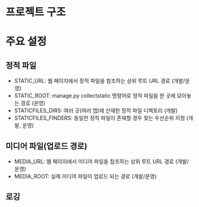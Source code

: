 # 프로젝트 구조

# 주요 설정
## 정적 파일
* STATIC_URL: 웹 페이지에서 정적 파일을 참조하는 상위 루트 URL 경로 (개발/운영)
* STATIC_ROOT: manage.py collectstatic 명령어로 정적 파일을 한 곳에 모아놓는 경로 (운영)
* STATICFILES_DIRS: 여러 곳(여러 앱)에 산재한 정적 파일 디렉토리 (개발)
* STATICFILES_FINDERS: 동일한 정적 파일이 존재할 경우 찾는 우선순위 지정 (개발, 운영)

## 미디어 파일(업로드 경로)
* MEDIA_URL: 웹 페이지에서 미디어 파일을 참조하는 상위 루트 URL 경로 (개발/운영)
* MEDIA_ROOT: 실제 미디어 파일이 업로드 되는 경로 (개발/운영)

## 로깅
